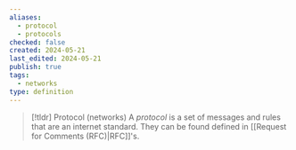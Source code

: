 ```yaml
---
aliases:
  - protocol
  - protocols
checked: false
created: 2024-05-21
last_edited: 2024-05-21
publish: true
tags:
  - networks
type: definition
---
```

>[!tldr] Protocol (networks)
>A *protocol* is a set of messages and rules that are an internet standard. They can be found defined in [[Request for Comments (RFC)|RFC]]'s.
